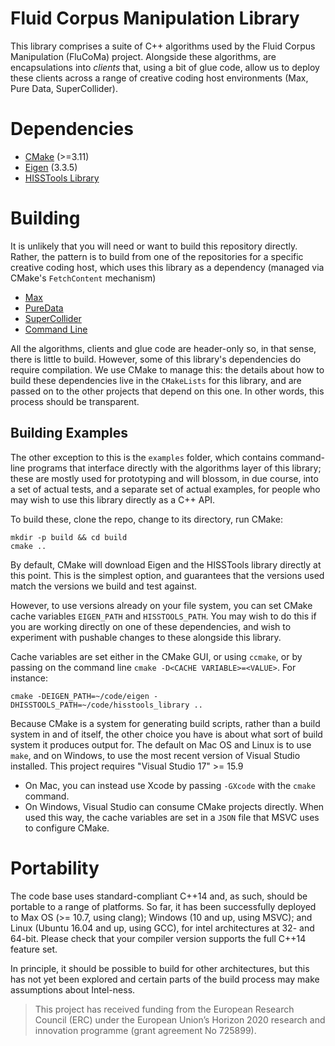 # Fluid Corpus Manipulation Library 

This library comprises a suite of C++ algorithms used by the Fluid Corpus Manipulation (FluCoMa) project. Alongside these algorithms, are encapsulations into *clients* that, using a bit of glue code, allow us to deploy these clients across a range of creative coding host environments (Max, Pure Data, SuperCollider). 

# Dependencies 

* [CMake](http://cmake.org) (>=3.11)
* [Eigen](https://gitlab.com/libeigen/eigen) (3.3.5)
* [HISSTools Library](https://github.com/AlexHarker/HISSTools_Library)

# Building 
It is unlikely that you will need or want to build this repository directly. Rather, the pattern is to build from one of the repositories for a specific creative coding host, which uses this library as a dependency (managed via CMake's `FetchContent` mechanism) 
* [Max](Max)
* [PureData]()
* [SuperCollider]()
* [Command Line]()

All the algorithms, clients and glue code are header-only so, in that sense, there is little to build. However, some of this library's dependencies do require compilation. We use CMake to manage this: the details about how to build these dependencies live in the `CMakeLists` for this library, and are passed on to the other projects that depend on this one. In other words, this process should be transparent. 

## Building Examples
The other exception to this is the `examples` folder, which contains command-line programs that interface directly with the algorithms layer of this library; these are mostly used for prototyping and will blossom, in due course, into a set of actual tests, and a separate set of actual examples, for people who may wish to use this library directly as a C++ API.   

To build these, clone the repo, change to its directory, run CMake: 
```
mkdir -p build && cd build 
cmake .. 
```
By default, CMake will download Eigen and the HISSTools library directly at this point. This is the simplest option, and guarantees that the versions used match the versions we build and test against. 

However, to use versions already on your file system, you can set CMake cache variables `EIGEN_PATH` and `HISSTOOLS_PATH`. You may wish to do this if you are working directly on one of these dependencies, and wish to experiment with pushable changes to these alongside this library. 

Cache variables are set either in the CMake GUI, or using `ccmake`, or by passing on the command line `cmake -D<CACHE VARIABLE>=<VALUE>`. For instance: 
```
cmake -DEIGEN_PATH=~/code/eigen -DHISSTOOLS_PATH=~/code/hisstools_library ..
```
Because CMake is a system for generating build scripts, rather than a build system in and of itself, the other choice you have is about what sort of build system it produces output for. The default on Mac OS and Linux is to use `make`, and on Windows, to use the most recent version of Visual Studio installed. This project requires "Visual Studio 17" >= 15.9

* On Mac, you can instead use Xcode by passing `-GXcode` with the `cmake` command. 
* On Windows, Visual Studio can consume CMake projects directly. When used this way, the cache variables are set in a `JSON` file that MSVC uses to configure CMake.

# Portability 
The code base uses standard-compliant C++14 and, as such, should be portable to a range of platforms. So far, it has been successfully deployed to Max OS (>= 10.7, using clang); Windows (10 and up, using MSVC); and Linux (Ubuntu 16.04 and up, using GCC), for intel architectures at 32- and 64-bit. Please check that your compiler version supports the full C++14 feature set.

In principle, it should be possible to build for other architectures, but this has not yet been explored and certain parts of the build process may make assumptions about Intel-ness. 

> This project has received funding from the European Research Council (ERC) under the European Union’s Horizon 2020 research and innovation programme (grant agreement No 725899).
